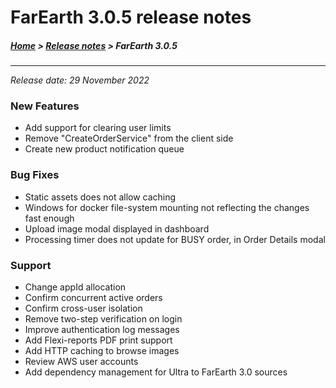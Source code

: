 # FarEarth 3.0.5 release notes

##### [Home](../README.md) > [Release notes](releaseNotesSummary.md) > FarEarth 3.0.5
---
*Release date: 29 November 2022*

### New Features
* Add support for clearing user limits
* Remove "CreateOrderService" from the client side
* Create new product notification queue

### Bug Fixes
* Static assets does not allow caching
* Windows for docker file-system mounting not reflecting the changes fast enough
* Upload image modal displayed in dashboard
* Processing timer does not update for BUSY order, in Order Details modal

### Support
* Change appId allocation
* Confirm concurrent active orders
* Confirm cross-user isolation
* Remove two-step verification on login
* Improve authentication log messages
* Add Flexi-reports PDF print support
* Add HTTP caching to browse images
* Review AWS user accounts
* Add dependency management for Ultra to FarEarth 3.0 sources